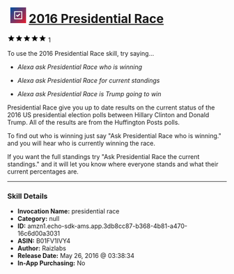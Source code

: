 # &nbsp;<img src="skill_icon" alt="2016 Presidential Race icon" width="36"> [2016 Presidential Race](http://alexa.amazon.com/#skills/amzn1.echo-sdk-ams.app.3db8cc87-b368-4b81-a470-16c6d00a3031)
![5 stars](../../images/ic_star_black_18dp_1x.png)![5 stars](../../images/ic_star_black_18dp_1x.png)![5 stars](../../images/ic_star_black_18dp_1x.png)![5 stars](../../images/ic_star_black_18dp_1x.png)![5 stars](../../images/ic_star_black_18dp_1x.png) 1

To use the 2016 Presidential Race skill, try saying...

* *Alexa ask Presidential Race who is winning*

* *Alexa ask Presidential Race for current standings*

* *Alexa ask Presidential Race is Trump going to win*

Presidential Race give you up to date results on the current status of the 2016 US presidential election polls between Hillary Clinton and Donald Trump.
All of the results are from the Huffington Posts polls.

To find out who is winning just say "Ask Presidential Race who is winning." and you will hear who is currently winning the race.

If you want the full standings try "Ask Presidential Race the current standings." and it will let you know where everyone stands and what their current percentages are.

***

### Skill Details

* **Invocation Name:** presidential race
* **Category:** null
* **ID:** amzn1.echo-sdk-ams.app.3db8cc87-b368-4b81-a470-16c6d00a3031
* **ASIN:** B01FV1IVY4
* **Author:** Raizlabs
* **Release Date:** May 26, 2016 @ 03:38:34
* **In-App Purchasing:** No
